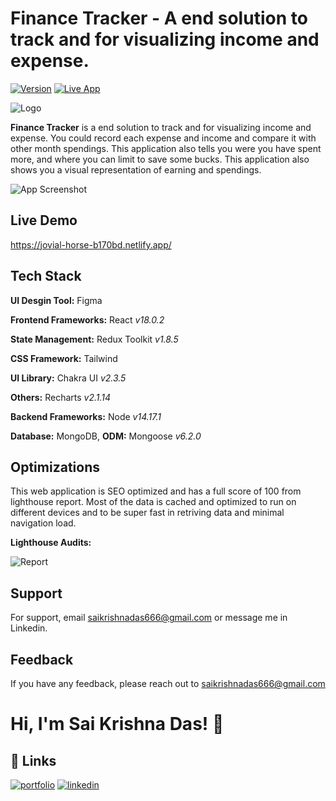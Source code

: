 # Finance Tracker - A end solution to track and for visualizing income and expense.

[![Version](https://img.shields.io/badge/version-1.0.0-green)](https://github.com/saikrishnadas/finance-tracker)
[![Live App](https://img.shields.io/badge/demo-online-green)](https://jovial-horse-b170bd.netlify.app/)

![Logo](https://thestobookimages.s3.ap-south-1.amazonaws.com/Group+7+1.svg)

**Finance Tracker** is a end solution to track and for visualizing income and expense.
You could record each expense and income and compare it with other month spendings. This application also tells you 
were you have spent more, and where you can limit to save some bucks.
This application also shows you a visual representation of earning and spendings.

![App Screenshot](https://thestobookimages.s3.ap-south-1.amazonaws.com/frame.png)

## Live Demo

https://jovial-horse-b170bd.netlify.app/

## Tech Stack

**UI Desgin Tool:** Figma

**Frontend Frameworks:** React _v18.0.2_

**State Management:** Redux Toolkit _v1.8.5_

**CSS Framework:** Tailwind

**UI Library:** Chakra UI _v2.3.5_

**Others:** Recharts _v2.1.14_

**Backend Frameworks:** Node _v14.17.1_

**Database:** MongoDB, **ODM:** Mongoose _v6.2.0_

## Optimizations

This web application is SEO optimized and has a full score of 100 from lighthouse report.
Most of the data is cached and optimized to run on different devices and to be super fast in retriving data and minimal navigation load.

**Lighthouse Audits:**

![Report](https://thestobookimages.s3.ap-south-1.amazonaws.com/Screenshot+2022-02-28+at+1.14.20+PM.png)

## Support

For support, email saikrishnadas666@gmail.com or message me in Linkedin.

## Feedback

If you have any feedback, please reach out to saikrishnadas666@gmail.com

# Hi, I'm Sai Krishna Das! 👋

## 🔗 Links

[![portfolio](https://img.shields.io/badge/my_portfolio-000?style=for-the-badge&logo=ko-fi&logoColor=white)](https://saikrishnadas.com/)
[![linkedin](https://img.shields.io/badge/linkedin-0A66C2?style=for-the-badge&logo=linkedin&logoColor=white)](https://www.linkedin.com/in/sai-krishna-das/)
